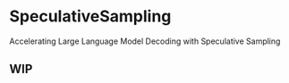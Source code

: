 # SpeculativeSampling
Accelerating Large Language Model Decoding with Speculative Sampling


## WIP
